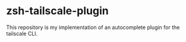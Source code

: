 # zsh-tailscale-plugin
This repository is my implementation of an autocomplete plugin for the tailscale CLI.
